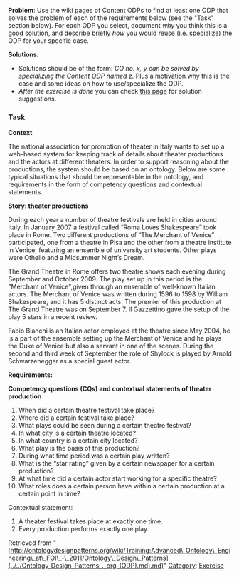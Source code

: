 __Problem__:
Use the wiki pages of Content ODPs to find at least one ODP that solves the problem of each of the requirements below (see the "Task" section below). For each ODP you select, document _why_ you think this is a good solution, and describe briefly _how_ you would reuse (i.e. specialize) the ODP for your specific case.




__Solutions__:



* Solutions should be of the form: _CQ no. x, y can be solved by specializing the Content ODP named z._ Plus a motivation why this is the case and some ideas on how to use/specialize the ODP.
* _After the exercise is done_ you can check  [this page](../../Training/Advanced_Ontology_Engineering_at_FOI_-_2011/Ontology_Design_Patterns/Solution_Ideas.md "Training:Advanced Ontology Engineering at FOI - 2011/Ontology Design Patterns/Solution Ideas") for solution suggestions.


###  Task


__Context__


The national association for promotion of theater in Italy wants to set up a web-based system for keeping track of details about theater productions and the actors at different theaters. In order to support reasoning about the productions, the system should be based on an ontology. Below are some typical situations that should be representable in the ontology, and requirements in the form of competency questions and contextual statements.


  

__Story: theater productions__


During each year a number of theatre festivals are held in cities around Italy. In January 2007 a festival called “Roma Loves Shakespeare” took place in Rome. Two different productions of “The Merchant of Venice” participated, one from a theatre in Pisa and the other from a theatre institute in Venice, featuring an ensemble of university art students. Other plays were Othello and a Midsummer Night’s Dream. 


The Grand Theatre in Rome offers two theatre shows each evening during September and October 2009. The play set up in this period is the "Merchant of Venice",given through an ensemble of well-known Italian actors. The Merchant of Venice was written during 1596 to 1598 by William Shakespeare, and it has 5 distinct acts. The premier of this production at The Grand Theatre was on September 7. Il Gazzettino gave the setup of the play 5 stars in a recent review.


Fabio Bianchi is an Italian actor employed at the theatre since May 2004, he is a part of the ensemble setting up the Merchant of Venice and he plays the Duke of Venice but also a servant in one of the scenes. During the second and third week of September the role of Shylock is played by Arnold Schwarzenegger as a special guest actor.


  

__Requirements:__


__Competency questions (CQs) and contextual statements of theater production__



1. When did a certain theatre festival take place?
2. Where did a certain festival take place?
3. What plays could be seen during a certain theatre festival?
4. In what city is a certain theatre located?
5. In what country is a certain city located?
6. What play is the basis of this production?
7. During what time period was a certain play written?
8. What is the “star rating” given by a certain newspaper for a certain production?
9. At what time did a certain actor start working for a specific theatre?
10. What roles does a certain person have within a certain production at a certain point in time?


Contextual statement: 



1. A theater festival takes place at exactly one time.
2. Every production performs exactly one play.




Retrieved from "[http://ontologydesignpatterns.org/wiki/Training:Advanced\_Ontology\_Engineering\_at\_FOI\_-\_2011/Ontology\_Design\_Patterns](../../Ontology_Design_Patterns_._org_(ODP).md).md)"
 [Category](http://ontologydesignpatterns.org/wiki/Special:Categories "Special:Categories"): [Exercise](../../Category/Exercise.md "Category:Exercise")